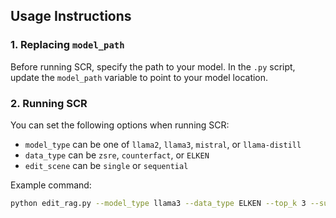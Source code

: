 ## Usage Instructions

### 1. **Replacing `model_path`**
Before running SCR, specify the path to your model. 
In the `.py` script, update the `model_path` variable to point to your model location.

### 2. **Running SCR**

You can set the following options when running SCR:  
- `model_type` can be one of `llama2`, `llama3`, `mistral`, or `llama-distill`  
- `data_type` can be `zsre`, `counterfact`, or `ELKEN`  
- `edit_scene` can be `single` or `sequential`

Example command:

```bash
python edit_rag.py --model_type llama3 --data_type ELKEN --top_k 3 --summary --edit_scene sequential
